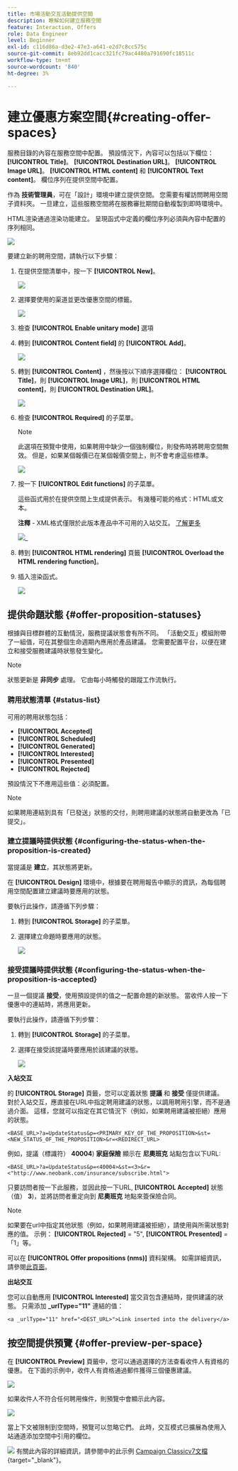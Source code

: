 ```yaml
---
title: 市場活動交互活動提供空間
description: 瞭解如何建立服務空間
feature: Interaction, Offers
role: Data Engineer
level: Beginner
exl-id: c116d86a-d3e2-47e3-a641-e2d7c8cc575c
source-git-commit: 8eb92dd1cacc321fc79ac4480a791690fc18511c
workflow-type: tm+mt
source-wordcount: '840'
ht-degree: 3%

---
```


# 建立優惠方案空間{#creating-offer-spaces}

服務目錄的內容在服務空間中配置。 預設情況下，內容可以包括以下欄位： **[!UICONTROL Title]**。 **[!UICONTROL Destination URL]**。 **[!UICONTROL Image URL]**。 **[!UICONTROL HTML content]** 和 **[!UICONTROL Text content]**。 欄位序列在提供空間中配置。

作為 **技術管理員**，可在「設計」環境中建立提供空間。 您需要有權訪問聘用空間子資料夾。 一旦建立，這些服務空間將在服務審批期間自動複製到即時環境中。

HTML渲染通過渲染功能建立。 呈現函式中定義的欄位序列必須與內容中配置的序列相同。

![](assets/offer_space_create_009.png)

要建立新的聘用空間，請執行以下步驟：

1. 在提供空間清單中，按一下 **[!UICONTROL New]**。

   ![](assets/offer_space_create_001.png)

1. 選擇要使用的渠道並更改優惠空間的標籤。

   ![](assets/offer_space_create_002.png)

1. 檢查 **[!UICONTROL Enable unitary mode]** 選項

1. 轉到 **[!UICONTROL Content field]** 的 **[!UICONTROL Add]**。

   ![](assets/offer_space_create_003.png)

1. 轉到 **[!UICONTROL Content]** ，然後按以下順序選擇欄位： **[!UICONTROL Title]**，則 **[!UICONTROL Image URL]**，則 **[!UICONTROL HTML content]**，則 **[!UICONTROL Destination URL]**。

   ![](assets/offer_space_create_004.png)

1. 檢查 **[!UICONTROL Required]** 的子菜單。

   >[!NOTE]
   >
   >此選項在預覽中使用，如果聘用中缺少一個強制欄位，則發佈時將聘用空間無效。 但是，如果某個報價已在某個報價空間上，則不會考慮這些標準。

   ![](assets/offer_space_create_005.png)

1. 按一下 **[!UICONTROL Edit functions]** 的子菜單。

   這些函式用於在提供空間上生成提供表示。 有幾種可能的格式：HTML或文本。

   **注釋** - XML格式僅限於此版本產品中不可用的入站交互。 [了解更多](../start/v7-to-v8.md#gs-unavailable-features)

   ![](assets/offer_space_create_006.png)_

1. 轉到 **[!UICONTROL HTML rendering]** 頁籤 **[!UICONTROL Overload the HTML rendering function]**。
1. 插入渲染函式。

   ![](assets/offer_space_create_007.png)

## 提供命題狀態 {#offer-proposition-statuses}

根據與目標群體的互動情況，服務提議狀態會有所不同。 「活動交互」模組附帶了一組值，可在其整個生命週期內應用於產品建議。 您需要配置平台，以便在建立和接受服務建議時狀態發生變化。

>[!NOTE]
>
>狀態更新是 **非同步** 處理。 它由每小時觸發的跟蹤工作流執行。

### 聘用狀態清單 {#status-list}

可用的聘用狀態包括：

* **[!UICONTROL Accepted]**
* **[!UICONTROL Scheduled]**
* **[!UICONTROL Generated]**
* **[!UICONTROL Interested]**
* **[!UICONTROL Presented]**
* **[!UICONTROL Rejected]**

預設情況下不應用這些值：必須配置。

>[!NOTE]
>
>如果聘用連結到具有「已發送」狀態的交付，則聘用建議的狀態將自動更改為「已提交」。

### 建立提議時提供狀態 {#configuring-the-status-when-the-proposition-is-created}

當提議是 **建立**，其狀態將更新。

在 **[!UICONTROL Design]** 環境中，根據要在聘用報告中顯示的資訊，為每個聘用空間配置建立建議時要應用的狀態。

要執行此操作，請遵循下列步驟：

1. 轉到 **[!UICONTROL Storage]** 的子菜單。
1. 選擇建立命題時要應用的狀態。

   ![](assets/offer_update_status_001.png)

### 接受提議時提供狀態 {#configuring-the-status-when-the-proposition-is-accepted}

一旦一個提議 **接受**，使用預設提供的值之一配置命題的新狀態。 當收件人按一下優惠中的連結時，將應用更新。

要執行此操作，請遵循下列步驟：

1. 轉到 **[!UICONTROL Storage]** 的子菜單。
1. 選擇在接受該提議時要應用於該建議的狀態。

   ![](assets/offer_update_status_002.png)


**入站交互**

的 **[!UICONTROL Storage]** 頁籤，您可以定義狀態 **提議** 和 **接受** 僅提供建議。 對於入站交互，應直接在URL中指定聘用建議的狀態，以調用聘用引擎，而不是通過介面。 這樣，您就可以指定在其它情況下（例如，如果聘用建議被拒絕）應用的狀態。

```
<BASE_URL>?a=UpdateStatus&p=<PRIMARY_KEY_OF_THE_PROPOSITION>&st=<NEW_STATUS_OF_THE_PROPOSITION>&r=<REDIRECT_URL>
```

例如，提議（標識符） **40004**) **家庭保險** 顯示在 **尼奧班克** 站點包含以下URL:

```
<BASE_URL>?a=UpdateStatus&p=<40004>&st=<3>&r=<"http://www.neobank.com/insurance/subscribe.html">
```

只要訪問者按一下此服務，並因此按一下URL, **[!UICONTROL Accepted]** 狀態（值） **3**)，並將訪問者重定向到 **尼奧班克** 地點來簽保險合同。

>[!NOTE]
>
>如果要在url中指定其他狀態（例如，如果聘用建議被拒絕），請使用與所需狀態對應的值。 示例： **[!UICONTROL Rejected]** = &quot;5&quot;, **[!UICONTROL Presented]** =「1」等。
>
>可以在 **[!UICONTROL Offer propositions (nms)]** 資料架構。 如需詳細資訊，請參閱[此頁面](../dev/create-schema.md)。

**出站交互**

您可以自動應用 **[!UICONTROL Interested]** 當交貨包含連結時，提供建議的狀態。 只需添加 **_urlType=&quot;11&quot;** 連結的值：

```
<a _urlType="11" href="<DEST_URL>">Link inserted into the delivery</a>
```

## 按空間提供預覽 {#offer-preview-per-space}

在 **[!UICONTROL Preview]** 頁籤中，您可以通過選擇的方法查看收件人有資格的優惠。 在下面的示例中，收件人有資格通過郵件獲得三個優惠建議。

![](assets/offer_space_overview_002.png)

如果收件人不符合任何聘用條件，則預覽中會顯示此內容。

![](assets/offer_space_overview_001.png)


當上下文被限制到空間時，預覽可以忽略它們。 此時，交互模式已擴展為使用入站通道添加空間中引用的欄位。

![](../assets/do-not-localize/book.png)  有關此內容的詳細資訊，請參閱中的此示例 [Campaign Classicv7文檔](https://experienceleague.adobe.com/docs/campaign-classic/using/managing-offers/advanced-parameters/extension-example.html){target=&quot;_blank&quot;}。
